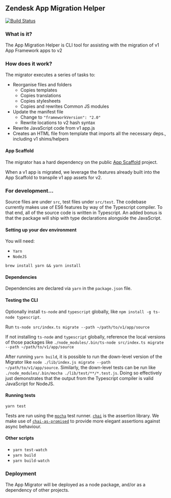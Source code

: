 ## Zendesk App Migration Helper

[![Build Status](https://travis-ci.com/zendesk/zendesk_app_migrator.svg?token=NrEwEcTp68fyVJNwBJNv&branch=master)](https://travis-ci.com/zendesk/zendesk_app_migrator)

### What is it?

The App Migration Helper is CLI tool for assisting with the migration of v1 App Framework apps to v2

### How does it work?

The migrator executes a series of tasks to:
- Reorganise files and folders
  - Copies templates
  - Copies translations
  - Copies stylesheets
  - Copies and rewrites Common JS modules
- Update the manifest file
  - Change to `"frameworkVersion": "2.0"`
  - Rewrite locations to v2 hash syntax
- Rewrite JavaScript code from v1 app.js
- Creates an HTML file from template that imports all the necessary deps., including v1 shims/helpers

#### App Scaffold

The migrator has a hard dependency on the public [App Scaffold](https://github.com/zendesk/app_scaffold) project.

When a v1 app is migrated, we leverage the features already built into the App Scaffold to transpile v1 app assets for v2.

### For development...

Source files are under `src`, test files under `src/test`.  The codebase currently makes use of ES6 features by way of the Typescript compiler.  To that end, all of the source code is written in Typescript.  An added bonus is that the package will ship with type declarations alongside the JavaScript.

#### Setting up your dev environment

You will need:

* `Yarn`
* `NodeJS`

`brew install yarn && yarn install`

#### Dependencies

Dependencies are declared via `yarn` in the `package.json` file.

#### Testing the CLI

Optionally install `ts-node` and `typescript` globally, like `npm install -g ts-node typescript`.

Run `ts-node src/index.ts migrate --path ~/path/to/v1/app/source`

If not installing `ts-node` and `typescript` globally, reference the local versions of those packages like `./node_modules/.bin/ts-node src/index.ts migrate --path ~/path/to/v1/app/source`

After running `yarn build`, it is possible to run the down-level version of the Migrator like `node ./lib/index.js migrate --path ~/path/to/v1/app/source`. Similarly, the down-level tests can be run like `./node_modules/.bin/mocha ./lib/test/**/*.test.js`.  Doing so effectively just demonstrates that the output from the Typescript compiler is valid JavaScript for NodeJS.

#### Running tests

`yarn test`

Tests are run using the [`mocha`](https://mochajs.org/) test runner. [`chai`](http://chaijs.com/) is the assertion library.  We make use of [`chai-as-promised`](https://github.com/domenic/chai-as-promised) to provide more elegant assertions against async behaviour.

#### Other scripts

- `yarn test-watch`
- `yarn build`
- `yarn build-watch`

### Deployment

The App Migrator will be deployed as a node package, and/or as a dependency of other projects.
